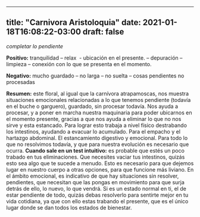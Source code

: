 
---
title: "Carnivora Aristoloquia"
date: 2021-01-18T16:08:22-03:00
draft: false
--- 
        

 



*completar
 lo pendiente*
 


**Positivo:**  tranquilidad –
 relax  - ubicación en el presente. –
 depuración – limpieza – conexión con lo que se presenta en el momento.


**Negativo:**  mucho guardado – no
 larga – no suelta – cosas pendientes no procesadas
 


**Resumen:**  este floral, al
 igual que la carnívora atrapamoscas, nos muestra situaciones emocionales
 relacionadas a lo que tenemos pendiente (todavía en el buche o garguero),
 guardado, sin procesar todavía. Nos ayuda a procesar, y a poner en marcha
 nuestra maquinaria para poder ubicarnos en el momento presente, gracias a que
 nos ayuda a eliminar lo que no nos sirve y esta estancado. Para lograr esto
 trabaja a nivel físico destrabando los intestinos, ayudando a evacuar lo
 acumulado.
Para el empacho y el hartazgo abdominal. El
 estancamiento digestivo y emocional. 
Para todo lo que no resolvimos todavía, y
 que para nuestra evolución es necesario que ocurra.
**Cuando sale en un
 test intuitivo:** es probable que estés
 un poco trabado en tus eliminaciones. Que necesites vaciar tus intestinos, quizás
 esto sea algo que te sucede a menudo.
Esto es necesario
 para que dejemos lugar en nuestro cuerpo a otras opciones, para que funcione más
 liviano.
En el ámbito
 emocional, es indicativo de que hay situaciones sin resolver, pendientes, que
 necesitan que las pongas en movimiento para que surja detrás de ello, lo nuevo,
 lo que vendrá.
 Si es un estado normal en ti, el de estar
 pendiente de todo, quizás debas resolverlo para sentirte mejor en tu vida
 cotidiana, ya que con ello estas trabando el presente, que es el único lugar
 donde se dan todos los estados de bienestar.




 
